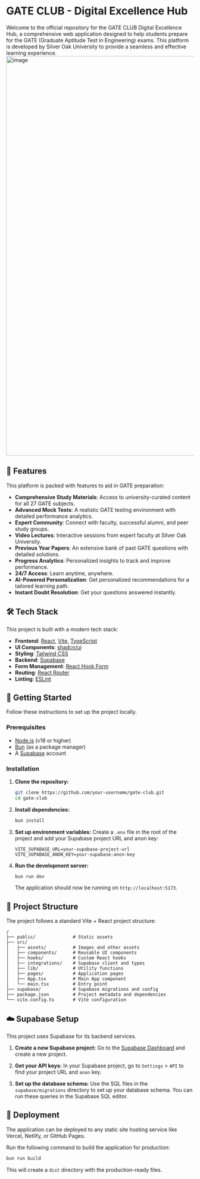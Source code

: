 # GATE CLUB - Digital Excellence Hub

Welcome to the official repository for the GATE CLUB Digital Excellence Hub, a comprehensive web application designed to help students prepare for the GATE (Graduate Aptitude Test in Engineering) exams. This platform is developed by Silver Oak University to provide a seamless and effective learning experience.
<img width="1881" height="1070" alt="image" src="https://github.com/user-attachments/assets/00812261-d994-4d2b-b0a3-3cf5b02698d7" />


## 🚀 Features

This platform is packed with features to aid in GATE preparation:

- **Comprehensive Study Materials**: Access to university-curated content for all 27 GATE subjects.
- **Advanced Mock Tests**: A realistic GATE testing environment with detailed performance analytics.
- **Expert Community**: Connect with faculty, successful alumni, and peer study groups.
- **Video Lectures**: Interactive sessions from expert faculty at Silver Oak University.
- **Previous Year Papers**: An extensive bank of past GATE questions with detailed solutions.
- **Progress Analytics**: Personalized insights to track and improve performance.
- **24/7 Access**: Learn anytime, anywhere.
- **AI-Powered Personalization**: Get personalized recommendations for a tailored learning path.
- **Instant Doubt Resolution**: Get your questions answered instantly.

## 🛠️ Tech Stack

This project is built with a modern tech stack:

- **Frontend**: [React](https://reactjs.org/), [Vite](https://vitejs.dev/), [TypeScript](https://www.typescriptlang.org/)
- **UI Components**: [shadcn/ui](https://ui.shadcn.com/)
- **Styling**: [Tailwind CSS](https://tailwindcss.com/)
- **Backend**: [Supabase](https://supabase.io/)
- **Form Management**: [React Hook Form](https://react-hook-form.com/)
- **Routing**: [React Router](https://reactrouter.com/)
- **Linting**: [ESLint](https://eslint.org/)

## 🏁 Getting Started

Follow these instructions to set up the project locally.

### Prerequisites

- [Node.js](https://nodejs.org/) (v18 or higher)
- [Bun](https://bun.sh/) (as a package manager)
- A [Supabase](https://supabase.io/) account

### Installation

1.  **Clone the repository:**
    ```bash
    git clone https://github.com/your-username/gate-club.git
    cd gate-club
    ```

2.  **Install dependencies:**
    ```bash
    bun install
    ```

3.  **Set up environment variables:**
    Create a `.env` file in the root of the project and add your Supabase project URL and anon key:
    ```
    VITE_SUPABASE_URL=your-supabase-project-url
    VITE_SUPABASE_ANON_KEY=your-supabase-anon-key
    ```

4.  **Run the development server:**
    ```bash
    bun run dev
    ```
    The application should now be running on `http://localhost:5173`.

## 📂 Project Structure

The project follows a standard Vite + React project structure:

```
/
├── public/              # Static assets
├── src/
│   ├── assets/          # Images and other assets
│   ├── components/      # Reusable UI components
│   ├── hooks/           # Custom React hooks
│   ├── integrations/    # Supabase client and types
│   ├── lib/             # Utility functions
│   ├── pages/           # Application pages
│   ├── App.tsx          # Main App component
│   └── main.tsx         # Entry point
├── supabase/            # Supabase migrations and config
├── package.json         # Project metadata and dependencies
└── vite.config.ts       # Vite configuration
```

## ☁️ Supabase Setup

This project uses Supabase for its backend services.

1.  **Create a new Supabase project:**
    Go to the [Supabase Dashboard](https://app.supabase.io) and create a new project.

2.  **Get your API keys:**
    In your Supabase project, go to `Settings` > `API` to find your project URL and `anon` key.

3.  **Set up the database schema:**
    Use the SQL files in the `supabase/migrations` directory to set up your database schema. You can run these queries in the Supabase SQL editor.

## 🚀 Deployment

The application can be deployed to any static site hosting service like Vercel, Netlify, or GitHub Pages.

Run the following command to build the application for production:
```bash
bun run build
```
This will create a `dist` directory with the production-ready files.
